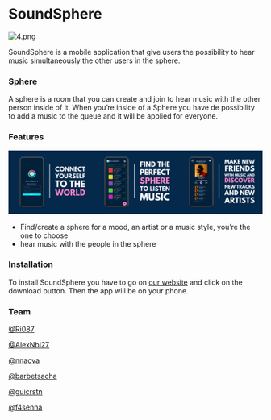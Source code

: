 # SoundSphere

![4.png](/assets/images/mockup_image.png)

SoundSphere is a mobile application that give users the possibility to hear music simultaneously the other users in the sphere. 

### Sphere

A sphere is a room that you can create and join to hear music with the other person inside of it. When you’re inside of a Sphere you have de possibility to add a music to the queue and it will be applied for everyone.

### Features

![f1.png](/assets/images/features_image.png)

- Find/create a sphere for a mood, an artist or a music style, you’re the one to choose
- hear music with the people in the sphere

### Installation

To install SoundSphere you have to go on [our website](http://soundsphere.gcristini.fr) and click on the download button. Then the app will be on your phone.

### Team

[@Ri087](https://github.com/Ri087)

[@AlexNbl27](https://github.com/AlexNbl27)

[@nnaova](https://github.com/nnaova)

[@barbetsacha](https://github.com/barbetsacha)

[@guicrstn](https://github.com/guicrstn)

[@f4senna](https://github.com/f4senna)